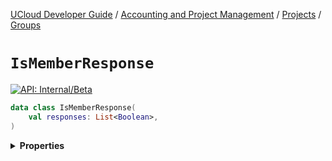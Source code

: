 [UCloud Developer Guide](/docs/developer-guide/README.md) / [Accounting and Project Management](/docs/developer-guide/accounting-and-projects/README.md) / [Projects](/docs/developer-guide/accounting-and-projects/projects/README.md) / [Groups](/docs/developer-guide/accounting-and-projects/projects/groups.md)

# `IsMemberResponse`


[![API: Internal/Beta](https://img.shields.io/static/v1?label=API&message=Internal/Beta&color=red&style=flat-square)](/docs/developer-guide/core/api-conventions.md)



```kotlin
data class IsMemberResponse(
    val responses: List<Boolean>,
)
```

<details>
<summary>
<b>Properties</b>
</summary>

<details>
<summary>
<code>responses</code>: <code><code><a href='https://kotlinlang.org/api/latest/jvm/stdlib/kotlin.collections/-list/'>List</a>&lt;<a href='https://kotlinlang.org/api/latest/jvm/stdlib/kotlin/-boolean/'>Boolean</a>&gt;</code></code>
</summary>





</details>



</details>


